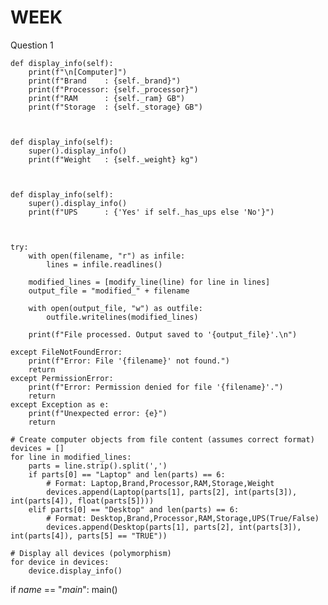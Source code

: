 # WEEK
Question 1

    def display_info(self):
        print(f"\n[Computer]")
        print(f"Brand    : {self._brand}")
        print(f"Processor: {self._processor}")
        print(f"RAM      : {self._ram} GB")
        print(f"Storage  : {self._storage} GB")



    def display_info(self):
        super().display_info()
        print(f"Weight   : {self._weight} kg")



    def display_info(self):
        super().display_info()
        print(f"UPS      : {'Yes' if self._has_ups else 'No'}")



    try:
        with open(filename, "r") as infile:
            lines = infile.readlines()

        modified_lines = [modify_line(line) for line in lines]
        output_file = "modified_" + filename

        with open(output_file, "w") as outfile:
            outfile.writelines(modified_lines)

        print(f"File processed. Output saved to '{output_file}'.\n")

    except FileNotFoundError:
        print(f"Error: File '{filename}' not found.")
        return
    except PermissionError:
        print(f"Error: Permission denied for file '{filename}'.")
        return
    except Exception as e:
        print(f"Unexpected error: {e}")
        return

    # Create computer objects from file content (assumes correct format)
    devices = []
    for line in modified_lines:
        parts = line.strip().split(',')
        if parts[0] == "Laptop" and len(parts) == 6:
            # Format: Laptop,Brand,Processor,RAM,Storage,Weight
            devices.append(Laptop(parts[1], parts[2], int(parts[3]), int(parts[4]), float(parts[5])))
        elif parts[0] == "Desktop" and len(parts) == 6:
            # Format: Desktop,Brand,Processor,RAM,Storage,UPS(True/False)
            devices.append(Desktop(parts[1], parts[2], int(parts[3]), int(parts[4]), parts[5] == "TRUE"))

    # Display all devices (polymorphism)
    for device in devices:
        device.display_info()


if _name_ == "_main_":
    main()
    




    
